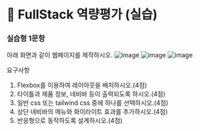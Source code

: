 # 📝 FullStack 역량평가 (실습)
### 실습형 1문항 

아래 화면과 같이 웹페이지를 제작하시오.
![image](https://github.com/user-attachments/assets/b0d38577-4772-40c7-8e4e-ea1974509cef)
![image](https://github.com/user-attachments/assets/d54f18f1-1d5d-4f5e-ab5e-09ff130b09d3)
![image](https://github.com/user-attachments/assets/5a15e48c-acea-4016-8eaa-ffd2c54b4d68)

요구사항

1. Flexbox를 이용하여 레이아웃을 배치하시오.(4점)
2. 타이틀과 제품 정보, 네비바 등이 출력되도록 하시오.(4점)
3. 일반 css 또는 tailwind css 중에 하나를 선택하시오.(4점)
4. 상단 네비바의 메뉴와 화이라이트 효과를 추가하시오.(4점)
5. 반응형으로 동작하도록 설계하시오.(4점)

